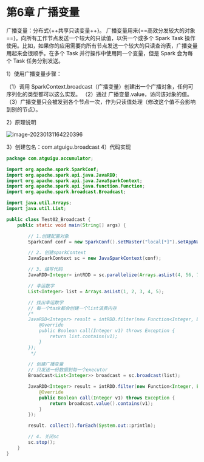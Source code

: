 # 第6章 广播变量

广播变量：分布式{++共享只读变量++}。
广播变量用来{==高效分发较大的对象==}。向所有工作节点发送一个较大的只读值，以供一个或多个 Spark Task 操作使用。比如，如果你的应用需要向所有节点发送一个较大的只读查询表，广播变量用起来会很顺手。在多个 Task 并行操作中使用同一个变量，但是 Spark 会为每个 Task 任务分别发送。

1）使用广播变量步骤：

（1）调用 SparkContext.broadcast（广播变量）创建出一个广播对象，任何可序列化的类型都可以这么实现。
（2）通过 广播变量.value，访问该对象的值。
（3）广播变量只会被发到各个节点一次，作为只读值处理（修改这个值不会影响到别的节点）。

2）原理说明

![image-20230131164220396](https://cos.gump.cloud/uPic/image-20230131164220396.png)

3）创建包名：com.atguigu.broadcast
4）代码实现

```java
package com.atguigu.accumulator;

import org.apache.spark.SparkConf;
import org.apache.spark.api.java.JavaRDD;
import org.apache.spark.api.java.JavaSparkContext;
import org.apache.spark.api.java.function.Function;
import org.apache.spark.broadcast.Broadcast;

import java.util.Arrays;
import java.util.List;

public class Test02_Broadcast {
    public static void main(String[] args) {

        // 1.创建配置对象
        SparkConf conf = new SparkConf().setMaster("local[*]").setAppName("sparkCore");

        // 2. 创建sparkContext
        JavaSparkContext sc = new JavaSparkContext(conf);

        // 3. 编写代码
        JavaRDD<Integer> intRDD = sc.parallelize(Arrays.asList(4, 56, 7, 8, 1, 2));

        // 幸运数字
        List<Integer> list = Arrays.asList(1, 2, 3, 4, 5);

        // 找出幸运数字
        // 每一个task都会创建一个list浪费内存
        /*
        JavaRDD<Integer> result = intRDD.filter(new Function<Integer, Boolean>() {
            @Override
            public Boolean call(Integer v1) throws Exception {
                return list.contains(v1);
            }
        });
         */

        // 创建广播变量
        // 只发送一份数据到每一个executor
        Broadcast<List<Integer>> broadcast = sc.broadcast(list);

        JavaRDD<Integer> result = intRDD.filter(new Function<Integer, Boolean>() {
            @Override
            public Boolean call(Integer v1) throws Exception {
                return broadcast.value().contains(v1);
            }
        });

        result. collect().forEach(System.out::println);

        // 4. 关闭sc
        sc.stop();
    }
}
```

